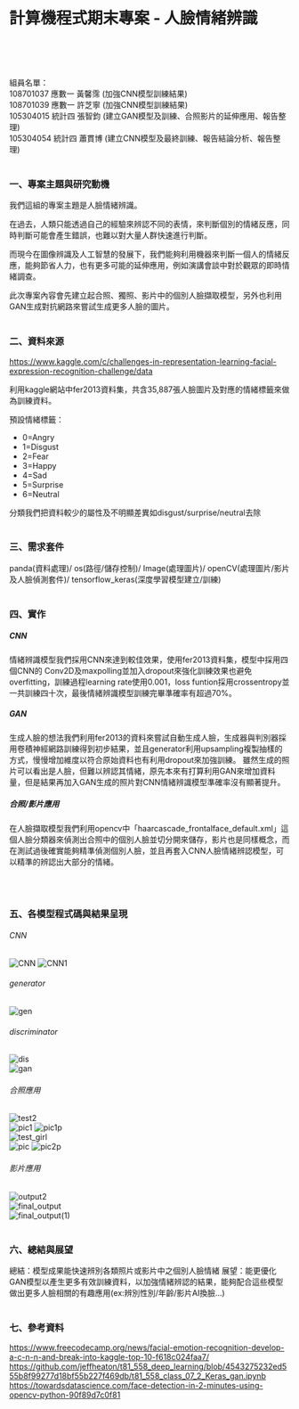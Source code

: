 # 計算機程式期末專案 - 人臉情緒辨識
<br/><br/><br/><br/>
組員名單：<br/>
108701037 應數一 黃馨霈 (加強CNN模型訓練結果)<br/>
108701039 應數一 許芝寧 (加強CNN模型訓練結果)<br/>
105304015 統計四 張智鈞 (建立GAN模型及訓練、合照影片的延伸應用、報告整理)<br/>
105304054 統計四 蕭貫博 (建立CNN模型及最終訓練、報告結論分析、報告整理)
<br/><br/>
### 一、專案主題與研究動機

我們這組的專案主題是人臉情緒辨識。

在過去，人類只能透過自己的經驗來辨認不同的表情，來判斷個別的情緒反應，同時判斷可能會產生錯誤，也難以對大量人群快速進行判斷。

而現今在圖像辨識及人工智慧的發展下，我們能夠利用機器來判斷一個人的情緒反應，能夠節省人力，也有更多可能的延伸應用，例如演講會談中對於觀眾的即時情緒調查。

此次專案內容會先建立起合照、獨照、影片中的個別人臉擷取模型，另外也利用GAN生成對抗網路來嘗試生成更多人臉的圖片。
<br/><br/>
### 二、資料來源

https://www.kaggle.com/c/challenges-in-representation-learning-facial-expression-recognition-challenge/data

利用kaggle網站中fer2013資料集，共含35,887張人臉圖片及對應的情緒標籤來做為訓練資料。

預設情緒標籤：
  - 0=Angry
  - 1=Disgust
  - 2=Fear
  - 3=Happy
  - 4=Sad
  - 5=Surprise
  - 6=Neutral
  
分類我們把資料較少的屬性及不明顯差異如disgust/surprise/neutral去除
<br/><br/>
### 三、需求套件
panda(資料處理)/ os(路徑/儲存控制)/ Image(處理圖片)/     openCV(處理圖片/影片及人臉偵測套件)/ tensorflow_keras(深度學習模型建立/訓練)
<br/><br/>
### 四、實作

##### CNN


情緒辨識模型我們採用CNN來達到較佳效果，使用fer2013資料集，模型中採用四個CNN的
Conv2D及maxpolling並加入dropout來強化訓練效果也避免overfitting，訓練過程learning rate使用0.001，loss funtion採用crossentropy並一共訓練四十次，最後情緒辨識模型訓練完畢準確率有超過70%。
##### GAN

生成人臉的想法我們利用fer2013的資料來嘗試自動生成人臉，生成器與判別器採用卷積神經網路訓練得到初步結果，並且generator利用upsampling複製抽樣的方式，慢慢增加維度以符合原始資料也有利用dropout來加強訓練。
雖然生成的照片可以看出是人臉，但難以辨認其情緒，原先本來有打算利用GAN來增加資料量，但是結果再加入GAN生成的照片對CNN情緒辨識模型準確率沒有顯著提升。

##### 合照/影片應用

在人臉擷取模型我們利用opencv中「haarcascade_frontalface_default.xml」這個人臉分類器來偵測出合照中的個別人臉並切分開來儲存，影片也是同樣概念，而在測試過後確實能夠精準偵測個別人臉，並且再套入CNN人臉情緒辨認模型，可以精準的辨認出大部分的情緒。

<br/><br/>
### 五、各模型程式碼與結果呈現

###### CNN
![CNN](https://github.com/patr8609/face/blob/master/readme_graph/cnn.jpg)
![CNN1](https://github.com/patr8609/face/blob/master/readme_graph/cnn1.jpg)
###### generator
![gen](https://github.com/patr8609/face/blob/master/readme_graph/gen.jpg)
###### discriminator
![dis](https://github.com/patr8609/face/blob/master/readme_graph/dis.jpg)
<br/>
![gan](https://github.com/patr8609/face/blob/master/readme_graph/gan.jpg)
<br/>
###### 合照應用
![test2](https://github.com/patr8609/face/blob/master/readme_graph/test2.png)
<br/>
![pic1](https://github.com/patr8609/face/blob/master/readme_graph/pic1.jpg)
![pic1p](https://github.com/patr8609/face/blob/master/readme_graph/pic1p.jpg)
<br/>
![test_girl](https://github.com/patr8609/face/blob/master/readme_graph/test_girl.jfif)
<br/>
![pic](https://github.com/patr8609/face/blob/master/readme_graph/pic2.jpg)
![pic2p](https://github.com/patr8609/face/blob/master/readme_graph/pic2p.jpg)
<br/>
###### 影片應用
![output2](https://github.com/patr8609/face/blob/master/readme_graph/output2.gif)
<br/>
![final_output](https://github.com/patr8609/face/blob/master/readme_graph/final_output.gif)
<br/>
![final_output(1)](https://github.com/patr8609/face/blob/master/readme_graph/final_output%20(1).gif)
<br/><br/>
### 六、總結與展望

總結：模型成果能快速辨別各類照片或影片中之個別人臉情緒
展望：能更優化GAN模型以產生更多有效訓練資料，以加強情緒辨認的結果，能夠配合這些模型做出更多人臉相關的有趣應用(ex:辨別性別/年齡/影片AI換臉...)
<br/><br/>
### 七、參考資料

https://www.freecodecamp.org/news/facial-emotion-recognition-develop-a-c-n-n-and-break-into-kaggle-top-10-f618c024faa7/<br/>
https://github.com/jeffheaton/t81_558_deep_learning/blob/4543275232ed555b8f99277d18bf55b227f469db/t81_558_class_07_2_Keras_gan.ipynb<br/>
https://towardsdatascience.com/face-detection-in-2-minutes-using-opencv-python-90f89d7c0f81




